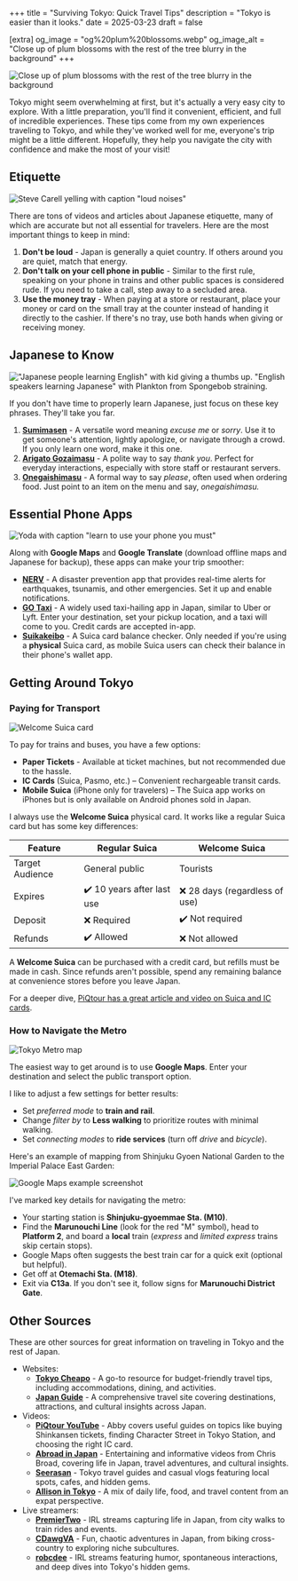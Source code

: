+++
title = "Surviving Tokyo: Quick Travel Tips"
description = "Tokyo is easier than it looks."
date = 2025-03-23
draft = false

[extra]
og_image = "og%20plum%20blossoms.webp"
og_image_alt = "Close up of plum blossoms with the rest of the tree blurry in the background"
+++

![Close up of plum blossoms with the rest of the tree blurry in the background](plum%20blossoms.webp)

Tokyo might seem overwhelming at first, but it's actually a very easy city to explore. With a little preparation, you'll find it convenient, efficient, and full of incredible experiences. These tips come from my own experiences traveling to Tokyo, and while they've worked well for me, everyone's trip might be a little different. Hopefully, they help you navigate the city with confidence and make the most of your visit!

## Etiquette

![Steve Carell yelling with caption "loud noises"](loud%20noises.webp)

There are tons of videos and articles about Japanese etiquette, many of which are accurate but not all essential for travelers. Here are the most important things to keep in mind:

1. **Don't be loud** - Japan is generally a quiet country. If others around you are quiet, match that energy.
2. **Don't talk on your cell phone in public** - Similar to the first rule, speaking on your phone in trains and other public spaces is considered rude. If you need to take a call, step away to a secluded area.
3. **Use the money tray** - When paying at a store or restaurant, place your money or card on the small tray at the counter instead of handing it directly to the cashier. If there's no tray, use both hands when giving or receiving money.

## Japanese to Know

!["Japanese people learning English" with kid giving a thumbs up. "English speakers learning Japanese" with Plankton from Spongebob straining.](learning%20japanese.webp)

If you don't have time to properly learn Japanese, just focus on these key phrases. They'll take you far.

1. **[Sumimasen](https://www.youtube.com/watch?v=EpGcxg9i0QI)** - A versatile word meaning *excuse me* or *sorry*. Use it to get someone's attention, lightly apologize, or navigate through a crowd. If you only learn one word, make it this one.
2. **[Arigato Gozaimasu](https://www.youtube.com/watch?v=wYPEdMdyMLg)** - A polite way to say *thank you*. Perfect for everyday interactions, especially with store staff or restaurant servers.
3. **[Onegaishimasu](https://www.youtube.com/watch?v=GUgfrtPTBGo)** - A formal way to say *please*, often used when ordering food. Just point to an item on the menu and say, *onegaishimasu.*

## Essential Phone Apps

![Yoda with caption "learn to use your phone you must"](learn%20to%20use%20your%20phone.webp)

Along with **Google Maps** and **Google Translate** (download offline maps and Japanese for backup), these apps can make your trip smoother:

* **[NERV](https://nerv.app/en/)** - A disaster prevention app that provides real-time alerts for earthquakes, tsunamis, and other emergencies. Set it up and enable notifications.
* **[GO Taxi](https://go.goinc.jp/lp/inbound)** - A widely used taxi-hailing app in Japan, similar to Uber or Lyft. Enter your destination, set your pickup location, and a taxi will come to you. Credit cards are accepted in-app.
* **[Suikakeibo](https://suikakeibo.jp/en)** - A Suica card balance checker. Only needed if you're using a **physical** Suica card, as mobile Suica users can check their balance in their phone's wallet app.

## Getting Around Tokyo

### Paying for Transport

![Welcome Suica card](welcome%20suica%20card.webp)

To pay for trains and buses, you have a few options:

* **Paper Tickets** - Available at ticket machines, but not recommended due to the hassle.
* **IC Cards** (Suica, Pasmo, etc.) – Convenient rechargeable transit cards.
* **Mobile Suica** (iPhone only for travelers) – The Suica app works on iPhones but is only available on Android phones sold in Japan.

I always use the **Welcome Suica** physical card. It works like a regular Suica card but has some key differences:

| Feature | Regular Suica | Welcome Suica |
| --- | --- | --- |
| Target Audience | General public | Tourists |
| Expires | ✔️ 10 years after last use | ❌ 28 days (regardless of use) |
| Deposit | ❌ Required | ✔️ Not required |
| Refunds | ✔️ Allowed | ❌ Not allowed |

A **Welcome Suica** can be purchased with a credit card, but refills must be made in cash. Since refunds aren't possible, spend any remaining balance at convenience stores before you leave Japan.

For a deeper dive, [PiQtour has a great article and video on Suica and IC cards](https://piqtour.com/iccards/).

### How to Navigate the Metro

![Tokyo Metro map](tokyo%20metro.webp)

The easiest way to get around is to use **Google Maps**. Enter your destination and select the public transport option.

I like to adjust a few settings for better results:

* Set *preferred mode* to **train and rail**.
* Change *filter by* to **Less walking** to prioritize routes with minimal walking.
* Set *connecting modes* to **ride services** (turn off *drive* and *bicycle*).

Here's an example of mapping from Shinjuku Gyoen National Garden to the Imperial Palace East Garden:

![Google Maps example screenshot](google%20maps%20example.webp)

I've marked key details for navigating the metro:

* Your starting station is **Shinjuku-gyoemmae Sta. (M10)**. 
* Find the **Marunouchi Line** (look for the red "M" symbol), head to **Platform 2**, and board a **local** train (*express* and *limited express* trains skip certain stops).
* Google Maps often suggests the best train car for a quick exit (optional but helpful).
* Get off at **Otemachi Sta. (M18)**.
* Exit via **C13a**. If you don't see it, follow signs for **Marunouchi District Gate**.

## Other Sources

These are other sources for great information on traveling in Tokyo and the rest of Japan.

* Websites:
    * **[Tokyo Cheapo](https://tokyocheapo.com/)** - A go-to resource for budget-friendly travel tips, including accommodations, dining, and activities.
    * **[Japan Guide](https://www.japan-guide.com/)** - A comprehensive travel site covering destinations, attractions, and cultural insights across Japan.
* Videos:
    * **[PiQtour YouTube](https://www.youtube.com/@piqtourjapan)** - Abby covers useful guides on topics like buying Shinkansen tickets, finding Character Street in Tokyo Station, and choosing the right IC card.
    * **[Abroad in Japan](https://www.youtube.com/@AbroadinJapan)** - Entertaining and informative videos from Chris Broad, covering life in Japan, travel adventures, and cultural insights.
    * **[Seerasan](https://www.youtube.com/@seerasan)** - Tokyo travel guides and casual vlogs featuring local spots, cafes, and hidden gems.
    * **[Allison in Tokyo](https://www.youtube.com/@AllisoninTokyo)** - A mix of daily life, food, and travel content from an expat perspective.
* Live streamers:
    * **[PremierTwo](https://www.twitch.tv/premiertwo)** - IRL streams capturing life in Japan, from city walks to train rides and events.
    * **[CDawgVA](https://www.twitch.tv/cdawgva)** - Fun, chaotic adventures in Japan, from biking cross-country to exploring niche subcultures.
    * **[robcdee](https://www.twitch.tv/robcdee)** - IRL streams featuring humor, spontaneous interactions, and deep dives into Tokyo's hidden gems.
